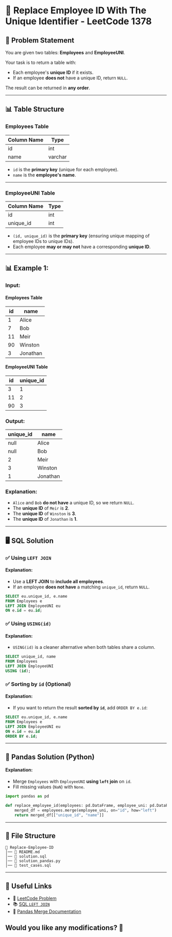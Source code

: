 
# 🏢 Replace Employee ID With The Unique Identifier - LeetCode 1378

## 📌 Problem Statement
You are given two tables: **Employees** and **EmployeeUNI**.

Your task is to return a table with:
- Each employee's **unique ID** if it exists.
- If an employee **does not** have a unique ID, return `NULL`.

The result can be returned in **any order**.

---

## 📊 Table Structure

### **Employees Table**
| Column Name | Type    |
| ----------- | ------- |
| id          | int     |
| name        | varchar |

- `id` is the **primary key** (unique for each employee).
- `name` is the **employee's name**.

---

### **EmployeeUNI Table**
| Column Name | Type |
| ----------- | ---- |
| id          | int  |
| unique_id   | int  |

- `(id, unique_id)` is the **primary key** (ensuring unique mapping of employee IDs to unique IDs).
- Each employee **may or may not** have a corresponding **unique ID**.

---

## 📊 Example 1:
### **Input:**
#### **Employees Table**
| id  | name     |
| --- | -------- |
| 1   | Alice    |
| 7   | Bob      |
| 11  | Meir     |
| 90  | Winston  |
| 3   | Jonathan |

#### **EmployeeUNI Table**
| id  | unique_id |
| --- | --------- |
| 3   | 1         |
| 11  | 2         |
| 90  | 3         |

### **Output:**
| unique_id | name     |
| --------- | -------- |
| null      | Alice    |
| null      | Bob      |
| 2         | Meir     |
| 3         | Winston  |
| 1         | Jonathan |

### **Explanation:**
- `Alice` and `Bob` **do not have** a unique ID, so we return `NULL`.
- The **unique ID** of `Meir` is **2**.
- The **unique ID** of `Winston` is **3**.
- The **unique ID** of `Jonathan` is **1**.

---

## 🖥 SQL Solution

### ✅ **Using `LEFT JOIN`**
#### **Explanation:**
- Use a **LEFT JOIN** to **include all employees**.
- If an employee **does not have** a matching `unique_id`, return `NULL`.

```sql
SELECT eu.unique_id, e.name
FROM Employees e
LEFT JOIN EmployeeUNI eu
ON e.id = eu.id;
```

### ✅ **Using `USING(id)`**
#### **Explanation:**
- `USING(id)` is a cleaner alternative when both tables share a column.

```sql
SELECT unique_id, name
FROM Employees
LEFT JOIN EmployeeUNI
USING (id);
```

### ✅ **Sorting by `id` (Optional)**
#### **Explanation:**
- If you want to return the result **sorted by `id`**, add `ORDER BY e.id`:

```sql
SELECT eu.unique_id, e.name
FROM Employees e
LEFT JOIN EmployeeUNI eu
ON e.id = eu.id
ORDER BY e.id;
```

---

## 🐍 Pandas Solution (Python)
#### **Explanation:**
- Merge `Employees` with `EmployeeUNI` **using `left` join** on `id`.
- Fill missing values (`NaN`) with `None`.

```python
import pandas as pd

def replace_employee_id(employees: pd.DataFrame, employee_uni: pd.DataFrame) -> pd.DataFrame:
    merged_df = employees.merge(employee_uni, on="id", how="left")
    return merged_df[["unique_id", "name"]]
```

---

## 📁 File Structure
```
📂 Replace-Employee-ID
│── 📜 README.md
│── 📜 solution.sql
│── 📜 solution_pandas.py
│── 📜 test_cases.sql
```

---

## 🔗 Useful Links
- 📖 [LeetCode Problem](https://leetcode.com/problems/replace-employee-id-with-the-unique-identifier/)
- 📚 [SQL `LEFT JOIN`](https://www.w3schools.com/sql/sql_join_left.asp)
- 🐍 [Pandas Merge Documentation](https://pandas.pydata.org/docs/reference/api/pandas.DataFrame.merge.html)

## Would you like any modifications? 🚀